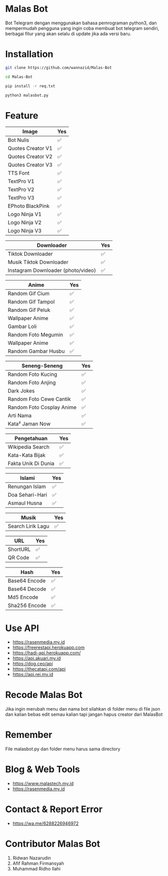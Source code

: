 # Malas Bot
Bot Telegram dengan menggunakan bahasa pemrograman python3, dan mempermudah pengguna yang ingin coba membuat bot telegram sendiri, berbagai fitur yang akan selalu di update jika ada versi baru.

# Installation
```bash
git clone https://github.com/wannazid/Malas-Bot
```
```bash
cd Malas-Bot
```
```bash
pip install -r req.txt
```
```bash
python3 malasbot.py
```

# Feature

| Image |Yes|
| ------------- | ------------- |
| Bot Nulis|✅|
| Quotes Creator V1|✅|
| Quotes Creator V2|✅|
| Quotes Creator V3|✅|
| TTS Font|✅|
| TextPro V1|✅|
| TextPro V2|✅|
| TextPro V3|✅|
| EPhoto BlackPink|✅|
| Logo Ninja V1|✅|
| Logo Ninja V2|✅|
| Logo Ninja V3|✅|

| Downloader |Yes|
| ------------- | ------------- |
| Tiktok Downloader|✅|
| Musik Tiktok Downloader|✅|
| Instagram Downloader (photo/video)|✅|

| Anime |Yes|
| ------------- | ------------- |
| Random Gif Cium|✅|
| Random Gif Tampol|✅|
| Random Gif Peluk|✅|
| Wallpaper Anime|✅|
| Gambar Loli|✅|
| Random Foto Megumin|✅|
| Wallpaper Anime|✅|
| Random Gambar Husbu|✅|

| Seneng-Seneng |Yes|
| ------------- | ------------- |
| Random Foto Kucing|✅|
| Random Foto Anjing|✅|
| Dark Jokes|✅|
| Random Foto Cewe Cantik|✅|
| Random Foto Cosplay Anime|✅|
| Arti Nama|✅|
| Kata² Jaman Now|✅|

| Pengetahuan |Yes|
| ------------- | ------------- |
| Wikipedia Search|✅|
| Kata-Kata Bijak|✅|
| Fakta Unik Di Dunia|✅|

| Islami |Yes|
| ------------- | ------------- |
| Renungan Islam|✅|
| Doa Sehari-Hari|✅|
| Asmaul Husna|✅|

| Musik|Yes|
| ------------- | ------------- |
| Search Lirik Lagu|✅|

| URL |Yes|
| ------------- | ------------- |
| ShortURL|✅|
| QR Code|✅|

| Hash |Yes|
| ------------- | ------------- |
| Base64 Encode|✅|
| Base64 Decode|✅|
| Md5 Encode|✅|
| Sha256 Encode|✅|

# Use API 
- https://rasenmedia.my.id
- https://freerestapi.herokuapp.com
- https://hadi-api.herokuapp.com/
- https://api.akuari.my.id
- https://dog.ceo/api
- https://thecatapi.com/api
- https://api.rei.my.id

# Recode Malas Bot
Jika ingin merubah menu dan nama bot silahkan di folder menu di file json
dan kalian bebas edit semau kalian tapi jangan hapus creator dari MalasBot

# Remember
File malasbot.py dan folder menu harus sama directory

# Blog & Web Tools
- https://www.malastech.my.id
- https://rasenmedia.my.id

# Contact & Report Error
- https://wa.me/6288226946972

# Contributor Malas Bot
1. Ridwan Nazarudin
2. Afif Rahman Firmansyah
3. Muhammad Ridho Ilahi






